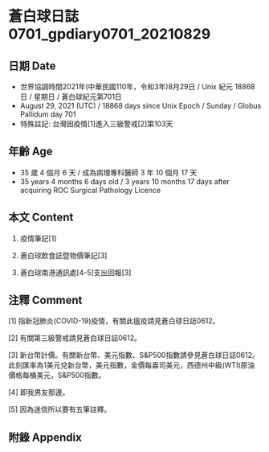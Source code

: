 [_metadata_:encoding]: - "utf-8"
[_metadata_:language]: - "zh-Hant-TW"
[_metadata_:fileformat]: - "markdown"
[_metadata_:MIME_type]: - "text/plain"
[_metadata_:markdown_version]: - "commonmark version 0.29"
[_metadata_:markdown_spec]: - "https://spec.commonmark.org/0.29/"

# 蒼白球日誌0701_gpdiary0701_20210829 #

## 日期 Date ##

* 世界協調時間2021年(中華民國110年，令和3年)8月29日 / Unix 紀元 18868 日 / 星期日 / 蒼白球紀元第701日
* August 29, 2021 (UTC) / 18868 days since Unix Epoch / Sunday / Globus Pallidum day 701
* 特殊註記: 台灣因疫情[1]進入三級警戒[2]第103天

## 年齡 Age ##

* 35 歲 4 個月 6 天 / 成為病理專科醫師 3 年 10 個月 17 天
* 35 years 4 months 6 days old / 3 years 10 months 17 days after acquiring ROC Surgical Pathology Licence

## 本文 Content ##

1. 疫情筆記[1]

    
2. 蒼白球飲食誌暨物價筆記[3]

    
3. 蒼白球南港通訊處[4-5]支出回報[3]

    

## 注釋 Comment ##

[1] 指新冠肺炎(COVID-19)疫情，有關此瘟疫請見蒼白球日誌0612。


[2] 有關第三級警戒請見蒼白球日誌0612。


[3] 新台幣計價。有關新台幣、美元指數、S&P500指數請參見蒼白球日誌0612。此刻匯率為1美元兌新台幣，美元指數，金價每盎司美元，西德州中級(WTI)原油價格每桶美元，S&P500指數。


[4] 即我男友那邊。


[5] 因為迷信所以要有五筆註釋。



## 附錄 Appendix ##

